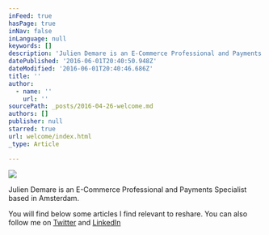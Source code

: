```yaml
---
inFeed: true
hasPage: true
inNav: false
inLanguage: null
keywords: []
description: 'Julien Demare is an E-Commerce Professional and Payments Specialist based in Amsterdam. '
datePublished: '2016-06-01T20:40:50.948Z'
dateModified: '2016-06-01T20:40:46.686Z'
title: ''
author:
  - name: ''
    url: ''
sourcePath: _posts/2016-04-26-welcome.md
authors: []
publisher: null
starred: true
url: welcome/index.html
_type: Article

---
```

![](https://the-grid-user-content.s3-us-west-2.amazonaws.com/475ba8b6-7503-412b-bcdf-0a258e74140d.jpg)

Julien Demare is an E-Commerce Professional and Payments Specialist based in Amsterdam. 

You will find below some articles I find relevant to reshare. You can also follow me on [Twitter][0] and [LinkedIn][1]

[0]: https://twitter.com/juliendemare
[1]: https://www.linkedin.com/in/juliendemare